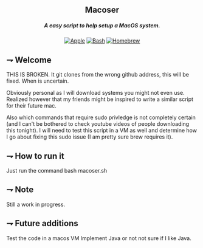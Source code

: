 <div align="center">

## Macoser
##### A easy script to help setup a MacOS system.

[![Apple](https://img.shields.io/badge/MacOS-000000.svg?style=for-the-badge&logoColor=white&logo=apple)](https://www.apple.com/)
[![Bash](https://img.shields.io/badge/Bash-4EAA25.svg?style=for-the-badge&logoColor=white&logo=gnubash)](https://www.gnu.org/software/bash/)
[![Homebrew](https://img.shields.io/badge/homebrew-white.svg?style=for-the-badge&logo=homebrew)](https://bash.sh)

[Website]: https://www.calexanderberg.com/
[Dotfiles]: https://github.com/21st-centuryman/.dotfiles
[Homelab]: https://github.com/21st-centuryman/Homelab
[Rust]: https://github.com/21st-centuryman/Livermore-fetch
[Elixir]: https://github.com/21st-centuryman/ID1019
[Python]: https://github.com/21st-centuryman/Livermore-analyze
[Bash]: https://github.com/21st-centuryman/macoser
[Typescript]: https://github.com/21st-centuryman/II1302

</div>

## ⇁  Welcome
THIS IS BROKEN. It git clones from the wrong github address, this will be fixed. When is uncertain.

Obviously personal as I will download systems you might not even use.
Realized however that my friends might be inspired to write a similar script for their future mac.

Also which commands that require sudo privledge is not completely certain (and I can't be bothered to check youtube videos of people downloading this tonight). I will need to test this script in a VM as well and determine how I go about fixing this sudo issue (I am pretty sure brew requires it).

## ⇁  How to run it
Just run the command bash macoser.sh

## ⇁  Note
Still a work in progress.

## ⇁  Future additions
Test the code in a macos VM
Implement Java or not not sure if I like Java.
